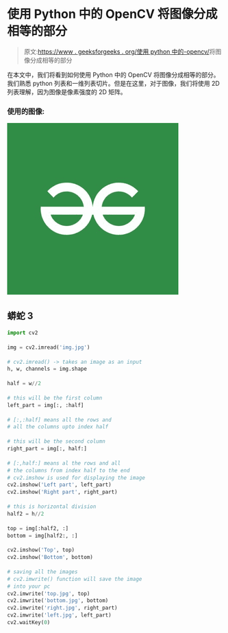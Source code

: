 # 使用 Python 中的 OpenCV 将图像分成相等的部分

> 原文:[https://www . geeksforgeeks . org/使用 python 中的-opencv/](https://www.geeksforgeeks.org/dividing-images-into-equal-parts-using-opencv-in-python/)将图像分成相等的部分

在本文中，我们将看到如何使用 Python 中的 OpenCV 将图像分成相等的部分。我们熟悉 python 列表和一维列表切片。但是在这里，对于图像，我们将使用 2D 列表理解，因为图像是像素强度的 2D 矩阵。

### 使用的图像:

![](img/33b74efb771a63e7fb425fecec5cccc6.png)

## 蟒蛇 3

```py
import cv2

img = cv2.imread('img.jpg')

# cv2.imread() -> takes an image as an input
h, w, channels = img.shape

half = w//2

# this will be the first column
left_part = img[:, :half] 

# [:,:half] means all the rows and
# all the columns upto index half

# this will be the second column
right_part = img[:, half:]  

# [:,half:] means al the rows and all
# the columns from index half to the end
# cv2.imshow is used for displaying the image
cv2.imshow('Left part', left_part)
cv2.imshow('Right part', right_part)

# this is horizontal division
half2 = h//2

top = img[:half2, :]
bottom = img[half2:, :]

cv2.imshow('Top', top)
cv2.imshow('Bottom', bottom)

# saving all the images
# cv2.imwrite() function will save the image 
# into your pc
cv2.imwrite('top.jpg', top)
cv2.imwrite('bottom.jpg', bottom)
cv2.imwrite('right.jpg', right_part)
cv2.imwrite('left.jpg', left_part)
cv2.waitKey(0)
```